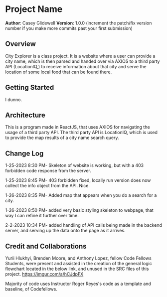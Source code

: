 # Project Name

**Author**: Casey Glidewell
**Version**: 1.0.0 (increment the patch/fix version number if you make more commits past your first submission)

## Overview
City Explorer is a class project. It is a website where a user can provide a city name, which is then parsed and handed over via AXIOS to a third party API (LocationIQ,) to receive information about that city and serve the location of some local food that can be found there.

## Getting Started
<!-- What are the steps that a user must take in order to build this app on their own machine and get it running? -->
I dunno.

## Architecture
This is a program made in ReactJS, that uses AXIOS for navigating the usage of a third party API. The third party API is LocationIQ, which is used to provide the map results of a city name search query.

## Change Log
<!-- EG:
01-01-2001 4:59pm - Application now has a fully-functional express server, with a GET route for the location resource. -->
1-25-2023 8:30 PM- Skeleton of website is working, but with a 403 forbidden code response from the server.

1-25-2023 8:45 PM- 403 forbidden fixed, locally run version does now collect the info object from the API. Nice.

1-26-2023 8:35 PM- Added map that appears when you do a search for a city.

1-26-2023 8:50 PM- added very basic styling skeleton to webpage, that way I can refine it further over time.

2-2-2023 10:34 PM- added handling of API calls being made in the backend server, and serving up the data onto the page as it arrives.

## Credit and Collaborations
Yurii Hlukhyi, Brenden Moore, and Anthony Lopez, fellow Code Fellows Students, were present and assisted in the creation of the general logic flowchart located in the below link, and unused in the SRC files of this project.
https://imgur.com/a/hCJdpFX

Majority of code uses Instructor Roger Reyes's code as a template and baseline, of Codefellows.